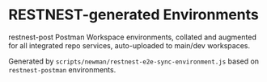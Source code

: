 # RESTNEST-generated Environments

restnest-post Postman Workspace environments, collated and augmented for all integrated repo services, auto-uploaded to main/dev workspaces.

Generated by ```scripts/newman/restnest-e2e-sync-environment.js``` based on ```restnest-postman``` environments.